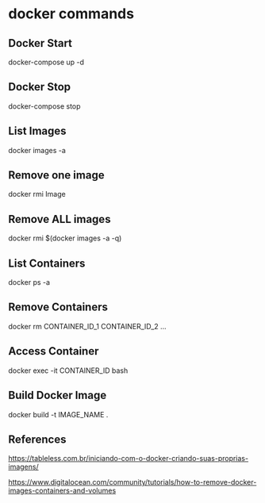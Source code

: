 # docker commands

## Docker Start
docker-compose up -d

## Docker Stop
docker-compose stop

## List Images
docker images -a

## Remove one image
docker rmi Image

## Remove ALL images
docker rmi $(docker images -a -q)

## List Containers
docker ps -a

## Remove Containers
docker rm CONTAINER_ID_1 CONTAINER_ID_2 ...

## Access Container
docker exec -it CONTAINER_ID bash

## Build Docker Image
docker build -t IMAGE_NAME .


## References
https://tableless.com.br/iniciando-com-o-docker-criando-suas-proprias-imagens/

https://www.digitalocean.com/community/tutorials/how-to-remove-docker-images-containers-and-volumes
